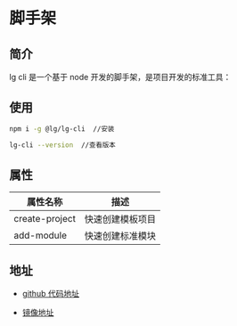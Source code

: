 <!--
 * @Author: lg
 * @Date: 2024-01-26 19:00:11
 * @LastEditors: lg
 * @LastEditTime: 2024-02-02 10:39:06
 * @Description:
 * @FilePath: \lg-docs\docs\tools\lg-cli\introduce.md
-->

# 脚手架

## 简介
lg cli 是一个基于 node 开发的脚手架，是项目开发的标准工具：


## 使用

```sh
npm i -g @lg/lg-cli  //安装

lg-cli --version  //查看版本

```



## 属性

| 属性名称       |       描述       |
| -------------- | :--------------: |
| create-project | 快速创建模板项目 |
| add-module     | 快速创建标准模块 |


## 地址

- [github 代码地址](https://github.com/leigong421/lg-eng)

- [镜像地址]()

<!-- - 统一编码规范
- 快速创建一个 vue2+webpack+qiankun 的模板项目
- 快速创建一个 vue2 的标准模块
- 快速初始化一个 vue3+vite 的 mockjs 服务 -->

<!-- ## 安装

- **[默认已按照首页操作切换了对应的 npm 镜像](/tools/)**

可以使用下列任一命令安装这个新的包：

```sh
npm install -g @hb/hb-cli
# OR
yarn global add @hb/hb-cli

```

安装之后，你就可以在命令行中访问 HB CLI 命令。你可以通过简单运行 HB CLI，看看是否展示出了一份所有可用命令的帮助信息，来验证它是否安装成功。

你还可以用这个命令来检查其版本是否正确：

```sh
hb-cli --version

```

## 升级

```sh
npm update -g @hb/hb-cli
# 或者
yarn global upgrade --latest @hb/hb-cli
```

## 卸载

```sh
npm uninstall -g @hb/hb-cli
# 或者
yarn global remove  @hb/hb-cli

```

## 属性

请在项目目录下运行 hb-cli

```sh
Usage: index [options] [command]

Options:
  -v, --version                             output the version number
  -h, --help                                display help for command

Commands:
  init-encode-env                           hb-cli 初始化编码环境
  create [options] <app-name>               请输入项目目录名称
  add [options] <module-name>               请输入模块名称
  env <env-name> <env-branch> <env-system>  开始执行部署配置
  init-mock                                 开始执行mock配置
  help [command]

```

| 属性名称        |                         描述                          |
| --------------- | :---------------------------------------------------: |
| init-encode-env | [初始化编码环境](/hb-packages/hb-cli/init-encode-env) |
| create-project  |  [创建标准项目](/hb-packages/hb-cli/create-project)   |
| add-module      |    [创建标准模块](/hb-packages/hb-cli/add-module)     |
| init-mock       |   [初始化 mock 环境](/hb-packages/hb-cli/init-mock)   | -->
